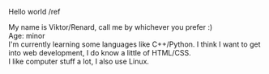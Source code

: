 Hello world /ref

My name is Viktor/Renard, call me by whichever you prefer :)
<br/>
Age: minor
<br/>
I'm currently learning some languages like C++/Python. I think I want to get into web development, I do know a little of HTML/CSS.
<br/>
I like computer stuff a lot, I also use Linux.

<!---
gradientrenarddothtml/gradientrenarddothtml is a ✨ special ✨ repository because its `README.md` (this file) appears on your GitHub profile.
You can click the Preview link to take a look at your changes.
--->

